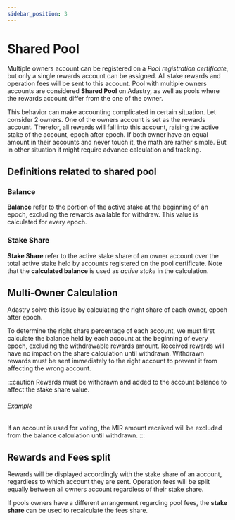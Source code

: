 ```yaml
---
sidebar_position: 3
---
```


# Shared Pool

Multiple owners account can be registered on a *Pool registration certificate*, but only a single rewards account
can be assigned. All stake rewards and operation fees will be sent to this account. Pool with multiple owners
accounts are considered **Shared Pool** on Adastry, as well as pools where the rewards account differ from the one
of the owner.

This behavior can make accounting complicated in certain situation. Let consider 2 owners.
One of the owners account is set as the rewards account. Therefor, all rewards will fall into this account,
raising the active stake of the account, epoch after epoch. If both owner have an equal amount in their accounts and
never touch it, the math are rather simple. But in other situation it might require advance calculation and tracking.

## Definitions related to shared pool

### Balance

**Balance** refer to the portion of the active stake at the beginning of an epoch,
excluding the rewards available for withdraw. This value is calculated for every epoch.

### Stake Share

**Stake Share** refer to the active stake share of an owner account over the total active stake held by 
accounts registered on the pool certificate. Note that the **calculated balance** is used as *active stake*
in the calculation.

## Multi-Owner Calculation

Adastry solve this issue by calculating the right share of each owner, epoch after epoch.

To determine the right share percentage of each account, we must first calculate the balance held by each account
at the beginning of every epoch, excluding the withdrawable rewards amount. Received rewards will have no impact
on the share calculation until withdrawn. Withdrawn rewards must be sent immediately to the right account to prevent
it from affecting the wrong account.

:::caution
Rewards must be withdrawn and added to the account balance to affect the stake share value.

###### Example

If an account is used for voting, the MIR amount received will be excluded from the balance calculation until withdrawn.
:::

## Rewards and Fees split

Rewards will be displayed accordingly with the stake share of an account, regardless to which account they are sent.
Operation fees will be split equally between all owners account regardless of their stake share.

If pools owners have a different arrangement regarding pool fees, the **stake share** can be used to recalculate
the fees share.
